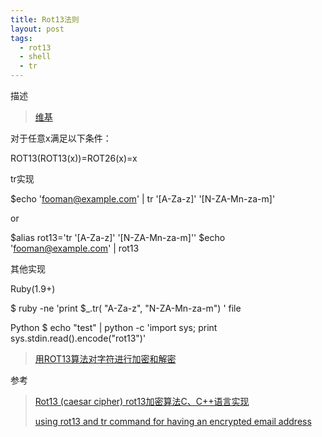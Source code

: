 ```yaml
---
title: Rot13法则
layout: post
tags:
  - rot13
  - shell
  - tr
---
```


描述

>
>[维基](http://zh.wikipedia.org/zh-cn/ROT13)

对于任意x满足以下条件：
>
  ROT13(ROT13(x))=ROT26(x)=x

tr实现
>
  $echo 'fooman@example.com' | tr '[A-Za-z]' '[N-ZA-Mn-za-m]'

or
>
  $alias rot13='tr '[A-Za-z]' '[N-ZA-Mn-za-m]''
  $echo 'fooman@example.com' | rot13
>

其他实现
>
  Ruby(1.9+)

  $ ruby -ne 'print $_.tr( "A-Za-z", "N-ZA-Mn-za-m") ' file

>
  Python
  $ echo "test" | python -c 'import sys; print sys.stdin.read().encode("rot13")'


>[用ROT13算法对字符进行加密和解密](http://www.verydemo.com/demo_c128_i76698.html)

参考

>[Rot13 (caesar cipher) rot13加密算法C、C++语言实现](http://www.dreamincode.net/forums/topic/80393-rot13-caesar-cipher/) 
>
>[using rot13 and tr command for having an encrypted email address](http://stackoverflow.com/questions/5442436/using-rot13-and-tr-command-for-having-an-encrypted-email-address)